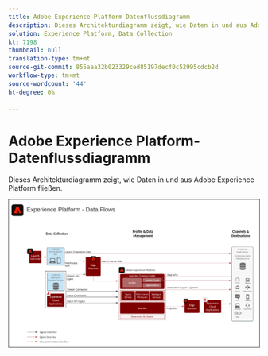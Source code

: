 ```yaml
---
title: Adobe Experience Platform-Datenflussdiagramm
description: Dieses Architekturdiagramm zeigt, wie Daten in und aus Adobe Experience Platform fließen.
solution: Experience Platform, Data Collection
kt: 7198
thumbnail: null
translation-type: tm+mt
source-git-commit: 855aaa32b023329ced85197decf0c52995cdcb2d
workflow-type: tm+mt
source-wordcount: '44'
ht-degree: 0%

---
```



# Adobe Experience Platform-Datenflussdiagramm

Dieses Architekturdiagramm zeigt, wie Daten in und aus Adobe Experience Platform fließen.

<img src="assets/aepdataflow.svg" alt="Datenfluss der Experience Platform" style="border:1px solid #4a4a4a" />